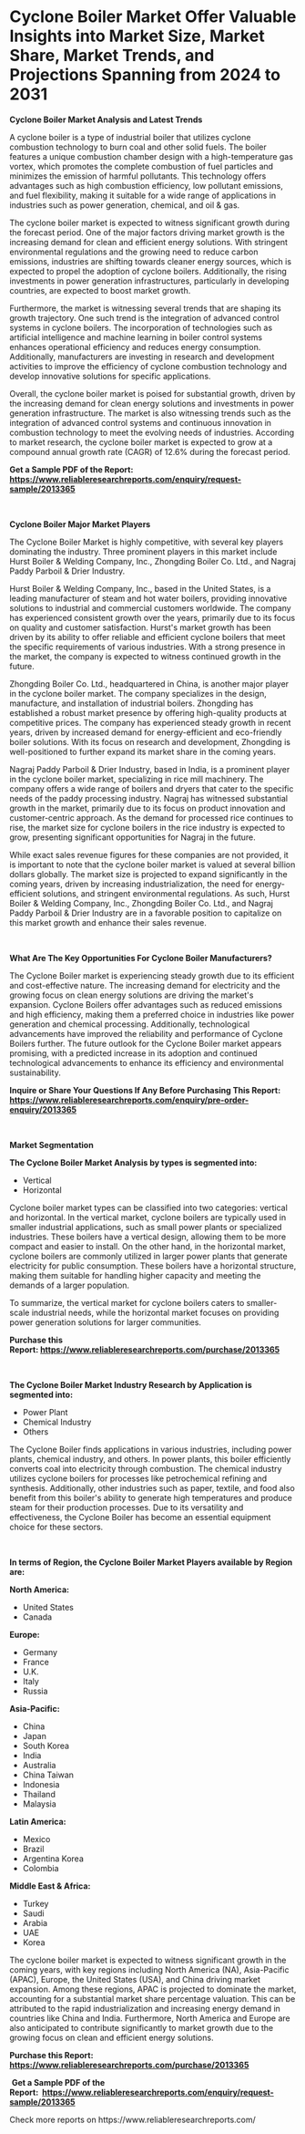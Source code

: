 <p><h1>Cyclone Boiler Market Offer Valuable Insights into Market Size, Market Share, Market Trends, and Projections Spanning from 2024 to 2031</h1></p><p><strong>Cyclone Boiler Market Analysis and Latest Trends</strong></p>
<p><p>A cyclone boiler is a type of industrial boiler that utilizes cyclone combustion technology to burn coal and other solid fuels. The boiler features a unique combustion chamber design with a high-temperature gas vortex, which promotes the complete combustion of fuel particles and minimizes the emission of harmful pollutants. This technology offers advantages such as high combustion efficiency, low pollutant emissions, and fuel flexibility, making it suitable for a wide range of applications in industries such as power generation, chemical, and oil & gas.</p><p>The cyclone boiler market is expected to witness significant growth during the forecast period. One of the major factors driving market growth is the increasing demand for clean and efficient energy solutions. With stringent environmental regulations and the growing need to reduce carbon emissions, industries are shifting towards cleaner energy sources, which is expected to propel the adoption of cyclone boilers. Additionally, the rising investments in power generation infrastructures, particularly in developing countries, are expected to boost market growth.</p><p>Furthermore, the market is witnessing several trends that are shaping its growth trajectory. One such trend is the integration of advanced control systems in cyclone boilers. The incorporation of technologies such as artificial intelligence and machine learning in boiler control systems enhances operational efficiency and reduces energy consumption. Additionally, manufacturers are investing in research and development activities to improve the efficiency of cyclone combustion technology and develop innovative solutions for specific applications.</p><p>Overall, the cyclone boiler market is poised for substantial growth, driven by the increasing demand for clean energy solutions and investments in power generation infrastructure. The market is also witnessing trends such as the integration of advanced control systems and continuous innovation in combustion technology to meet the evolving needs of industries. According to market research, the cyclone boiler market is expected to grow at a compound annual growth rate (CAGR) of 12.6% during the forecast period.</p></p>
<p><strong>Get a Sample PDF of the Report:&nbsp; <a href="https://www.reliableresearchreports.com/enquiry/request-sample/2013365">https://www.reliableresearchreports.com/enquiry/request-sample/2013365</a></strong></p>
<p>&nbsp;</p>
<p><strong>Cyclone Boiler Major Market Players</strong></p>
<p><p>The Cyclone Boiler Market is highly competitive, with several key players dominating the industry. Three prominent players in this market include Hurst Boiler & Welding Company, Inc., Zhongding Boiler Co. Ltd., and Nagraj Paddy Parboil & Drier Industry.</p><p>Hurst Boiler & Welding Company, Inc., based in the United States, is a leading manufacturer of steam and hot water boilers, providing innovative solutions to industrial and commercial customers worldwide. The company has experienced consistent growth over the years, primarily due to its focus on quality and customer satisfaction. Hurst's market growth has been driven by its ability to offer reliable and efficient cyclone boilers that meet the specific requirements of various industries. With a strong presence in the market, the company is expected to witness continued growth in the future. </p><p>Zhongding Boiler Co. Ltd., headquartered in China, is another major player in the cyclone boiler market. The company specializes in the design, manufacture, and installation of industrial boilers. Zhongding has established a robust market presence by offering high-quality products at competitive prices. The company has experienced steady growth in recent years, driven by increased demand for energy-efficient and eco-friendly boiler solutions. With its focus on research and development, Zhongding is well-positioned to further expand its market share in the coming years.</p><p>Nagraj Paddy Parboil & Drier Industry, based in India, is a prominent player in the cyclone boiler market, specializing in rice mill machinery. The company offers a wide range of boilers and dryers that cater to the specific needs of the paddy processing industry. Nagraj has witnessed substantial growth in the market, primarily due to its focus on product innovation and customer-centric approach. As the demand for processed rice continues to rise, the market size for cyclone boilers in the rice industry is expected to grow, presenting significant opportunities for Nagraj in the future.</p><p>While exact sales revenue figures for these companies are not provided, it is important to note that the cyclone boiler market is valued at several billion dollars globally. The market size is projected to expand significantly in the coming years, driven by increasing industrialization, the need for energy-efficient solutions, and stringent environmental regulations. As such, Hurst Boiler & Welding Company, Inc., Zhongding Boiler Co. Ltd., and Nagraj Paddy Parboil & Drier Industry are in a favorable position to capitalize on this market growth and enhance their sales revenue.</p></p>
<p>&nbsp;</p>
<p><strong>What Are The Key Opportunities For Cyclone Boiler Manufacturers?</strong></p>
<p><p>The Cyclone Boiler market is experiencing steady growth due to its efficient and cost-effective nature. The increasing demand for electricity and the growing focus on clean energy solutions are driving the market's expansion. Cyclone Boilers offer advantages such as reduced emissions and high efficiency, making them a preferred choice in industries like power generation and chemical processing. Additionally, technological advancements have improved the reliability and performance of Cyclone Boilers further. The future outlook for the Cyclone Boiler market appears promising, with a predicted increase in its adoption and continued technological advancements to enhance its efficiency and environmental sustainability.</p></p>
<p><strong>Inquire or Share Your Questions If Any Before Purchasing This Report: <a href="https://www.reliableresearchreports.com/enquiry/pre-order-enquiry/2013365">https://www.reliableresearchreports.com/enquiry/pre-order-enquiry/2013365</a></strong></p>
<p>&nbsp;</p>
<p><strong>Market Segmentation</strong></p>
<p><strong>The Cyclone Boiler Market Analysis by types is segmented into:</strong></p>
<p><ul><li>Vertical</li><li>Horizontal</li></ul></p>
<p><p>Cyclone boiler market types can be classified into two categories: vertical and horizontal. In the vertical market, cyclone boilers are typically used in smaller industrial applications, such as small power plants or specialized industries. These boilers have a vertical design, allowing them to be more compact and easier to install. On the other hand, in the horizontal market, cyclone boilers are commonly utilized in larger power plants that generate electricity for public consumption. These boilers have a horizontal structure, making them suitable for handling higher capacity and meeting the demands of a larger population.</p><p>To summarize, the vertical market for cyclone boilers caters to smaller-scale industrial needs, while the horizontal market focuses on providing power generation solutions for larger communities.</p></p>
<p><strong>Purchase this Report:&nbsp;<a href="https://www.reliableresearchreports.com/purchase/2013365">https://www.reliableresearchreports.com/purchase/2013365</a></strong></p>
<p>&nbsp;</p>
<p><strong>The Cyclone Boiler Market Industry Research by Application is segmented into:</strong></p>
<p><ul><li>Power Plant</li><li>Chemical Industry</li><li>Others</li></ul></p>
<p><p>The Cyclone Boiler finds applications in various industries, including power plants, chemical industry, and others. In power plants, this boiler efficiently converts coal into electricity through combustion. The chemical industry utilizes cyclone boilers for processes like petrochemical refining and synthesis. Additionally, other industries such as paper, textile, and food also benefit from this boiler's ability to generate high temperatures and produce steam for their production processes. Due to its versatility and effectiveness, the Cyclone Boiler has become an essential equipment choice for these sectors.</p></p>
<p>&nbsp;</p>
<p><strong>In terms of Region, the Cyclone Boiler Market Players available by Region are:</strong></p>
<p>
    <p> <strong> North America: </strong>
        <ul>
            <li>United States</li>
            <li>Canada</li>
        </ul>
        </p> 
    <p> <strong> Europe: </strong>
        <ul>
            <li>Germany</li>
            <li>France</li>
            <li>U.K.</li>
            <li>Italy</li>
            <li>Russia</li>
        </ul>
        </p> 
    <p> <strong> Asia-Pacific: </strong>
        <ul>
            <li>China</li>
            <li>Japan</li>
            <li>South Korea</li>
            <li>India</li>
            <li>Australia</li>
            <li>China Taiwan</li>
            <li>Indonesia</li>
            <li>Thailand</li>
            <li>Malaysia</li>
        </ul>
        </p> 
    <p> <strong> Latin America: </strong>
        <ul>
            <li>Mexico</li>
            <li>Brazil</li>
            <li>Argentina Korea</li>
            <li>Colombia</li>
        </ul>
        </p> 
    <p> <strong> Middle East & Africa: </strong>
        <ul>
            <li>Turkey</li>
            <li>Saudi</li>
            <li>Arabia</li>
            <li>UAE</li>
            <li>Korea</li>
        </ul>
    </p>
    </p>
<p><p>The cyclone boiler market is expected to witness significant growth in the coming years, with key regions including North America (NA), Asia-Pacific (APAC), Europe, the United States (USA), and China driving market expansion. Among these regions, APAC is projected to dominate the market, accounting for a substantial market share percentage valuation. This can be attributed to the rapid industrialization and increasing energy demand in countries like China and India. Furthermore, North America and Europe are also anticipated to contribute significantly to market growth due to the growing focus on clean and efficient energy solutions.</p></p>
<p><strong>Purchase this Report: <a href="https://www.reliableresearchreports.com/purchase/2013365">https://www.reliableresearchreports.com/purchase/2013365</a></strong></p>
<p>&nbsp;<strong>Get a Sample PDF of the Report:&nbsp;&nbsp;<a href="https://www.reliableresearchreports.com/enquiry/request-sample/2013365">https://www.reliableresearchreports.com/enquiry/request-sample/2013365</a></strong></p>
<p><strong></strong></p>
<p>Check more reports on https://www.reliableresearchreports.com/</p>